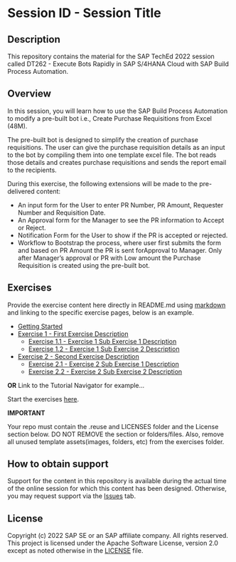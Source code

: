 # Session ID - Session Title

## Description

This repository contains the material for the SAP TechEd 2022 session called DT262 - Execute Bots Rapidly in SAP S/4HANA Cloud with SAP Build Process Automation.  

## Overview

In this session, you will learn how to use the SAP Build Process Automation to modify a pre-built bot i.e., Create Purchase Requisitions from Excel (48M). 

The pre-built bot is designed to simplify the creation of purchase requisitions. The user can give the purchase requisition details as an input to the bot by compiling them into one template excel file. The bot reads those details and creates purchase requisitions and sends the report email to the recipients. 

During this exercise, the following extensions will be made to the  pre-delivered content:
- An input form for the User to enter PR Number, PR Amount, Requester Number and Requisition Date.
- An Approval form for the Manager to see the PR information to Accept or Reject.
- Notification Form for the User to show if the PR is accepted or rejected.
- Workflow to Bootstrap the process, where user first submits the form and based on PR Amount the PR is sent forApproval to Manager. Only after Manager’s approval or PR with Low amount the Purchase Requisition is created using the pre-built bot.

## Exercises

Provide the exercise content here directly in README.md using [markdown](https://guides.github.com/features/mastering-markdown/) and linking to the specific exercise pages, below is an example.

- [Getting Started](exercises/ex0/)
- [Exercise 1 - First Exercise Description](exercises/ex1/)
    - [Exercise 1.1 - Exercise 1 Sub Exercise 1 Description](exercises/ex1#exercise-11-sub-exercise-1-description)
    - [Exercise 1.2 - Exercise 1 Sub Exercise 2 Description](exercises/ex1#exercise-12-sub-exercise-2-description)
- [Exercise 2 - Second Exercise Description](exercises/ex2/)
    - [Exercise 2.1 - Exercise 2 Sub Exercise 1 Description](exercises/ex2#exercise-21-sub-exercise-1-description)
    - [Exercise 2.2 - Exercise 2 Sub Exercise 2 Description](exercises/ex2#exercise-22-sub-exercise-2-description)

  
**OR** Link to the Tutorial Navigator for example...

Start the exercises [here](https://developers.sap.com/tutorials/abap-environment-trial-onboarding.html).

**IMPORTANT**

Your repo must contain the .reuse and LICENSES folder and the License section below. DO NOT REMOVE the section or folders/files. Also, remove all unused template assets(images, folders, etc) from the exercises folder. 

## How to obtain support

Support for the content in this repository is available during the actual time of the online session for which this content has been designed. Otherwise, you may request support via the [Issues](../../issues) tab.

## License
Copyright (c) 2022 SAP SE or an SAP affiliate company. All rights reserved. This project is licensed under the Apache Software License, version 2.0 except as noted otherwise in the [LICENSE](LICENSES/Apache-2.0.txt) file.
